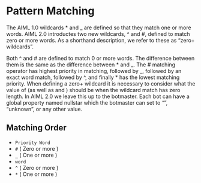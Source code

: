 # Pattern Matching

The AIML 1.0 wildcards * and _ are defined so that they match one or more words.   AIML 2.0 introductes two new wildcards, ^ and #, defined to match zero or more words.  As a shorthand description, we refer to these as “zero+ wildcards”.

Both ^ and # are defined to match 0 or more words.   The difference between them is the same as the difference between * and _.   The # matching operator has highest priority in matching, followed by _, followed by an exact word match, followed by ^, and finally * has the lowest matching priority.
When defining a zero+ wildcard it is necessary to consider what the value of <star/> (as well as <thatstar/> and <topicstar/>) should be when the wildcard match has zero length.   In AIML 2.0 we leave this up to the botmaster.  Each bot can have a global property named nullstar which the botmaster can set to “”, “unknown”, or any other value.

## Matching Order
* `Priority Word`
* `#`   ( Zero or more )
* `_`   ( One or more )
* `word`
* `^`   ( Zero or more )
* `*`   ( One or more )
 